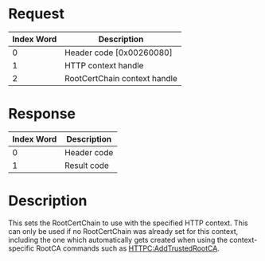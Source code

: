 # Request

| Index Word | Description                  |
|------------|------------------------------|
| 0          | Header code \[0x00260080\]   |
| 1          | HTTP context handle          |
| 2          | RootCertChain context handle |

# Response

| Index Word | Description |
|------------|-------------|
| 0          | Header code |
| 1          | Result code |

# Description

This sets the RootCertChain to use with the specified HTTP context. This
can only be used if no RootCertChain was already set for this context,
including the one which automatically gets created when using the
context-specific RootCA commands such as
[HTTPC:AddTrustedRootCA](HTTPC:AddTrustedRootCA "wikilink").